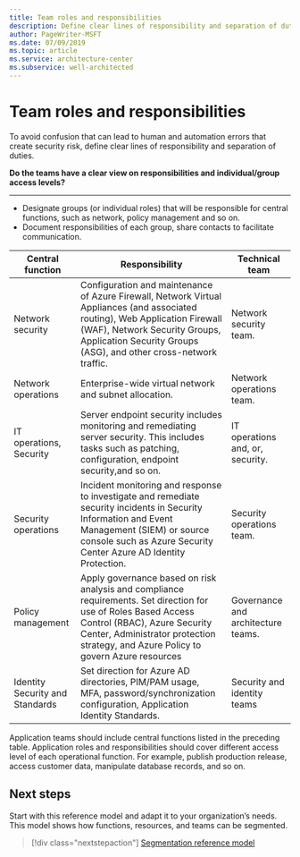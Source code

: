 ```yaml
---
title: Team roles and responsibilities
description: Define clear lines of responsibility and separation of duties.
author: PageWriter-MSFT
ms.date: 07/09/2019
ms.topic: article
ms.service: architecture-center
ms.subservice: well-architected
---
```


# Team roles and responsibilities 

To avoid confusion that can lead to human and automation errors that create security risk, define clear lines of responsibility and separation of duties.

**Do the teams have a clear view on responsibilities and individual/group access levels?**
***

- Designate groups (or individual roles) that will be responsible for central functions, such as network, policy management and so on. 
- Document responsibilities of each group, share contacts to facilitate communication. 

|Central function| Responsibility|Technical team|
|---|---|---|
| Network security | Configuration and maintenance of Azure Firewall, Network Virtual Appliances (and associated routing), Web Application Firewall (WAF), Network Security Groups, Application Security Groups (ASG), and other cross-network traffic. | Network security team.|
| Network operations | Enterprise-wide virtual network and subnet allocation.|Network operations team.|
| IT operations, Security| Server endpoint security includes monitoring and remediating server security. This includes tasks such as patching, configuration, endpoint security,and so on. |IT operations and, or, security.  |
| Security operations | Incident monitoring and response to investigate and remediate security incidents in Security Information and Event Management (SIEM) or source console such as Azure Security Center Azure AD Identity Protection. | Security operations team.|
| Policy management | Apply governance based on risk analysis and compliance requirements. Set direction for use of Roles Based Access Control (RBAC), Azure Security Center, Administrator protection strategy, and Azure Policy to govern Azure resources|Governance and architecture teams.
|Identity Security and Standards| Set direction for Azure AD directories, PIM/PAM usage, MFA, password/synchronization configuration, Application Identity Standards. | Security and identity teams|

Application teams should include central functions listed in the preceding table. Application roles and responsibilities should cover different access level of each operational function. For example, publish production release, access customer data, manipulate database records, and so on. 

## Next steps
Start with this reference model and adapt it to your organization’s needs. This model shows how functions, resources, and teams can be segmented. 
> [!div class="nextstepaction"]
> [Segmentation reference model](design-segmentation.md)


